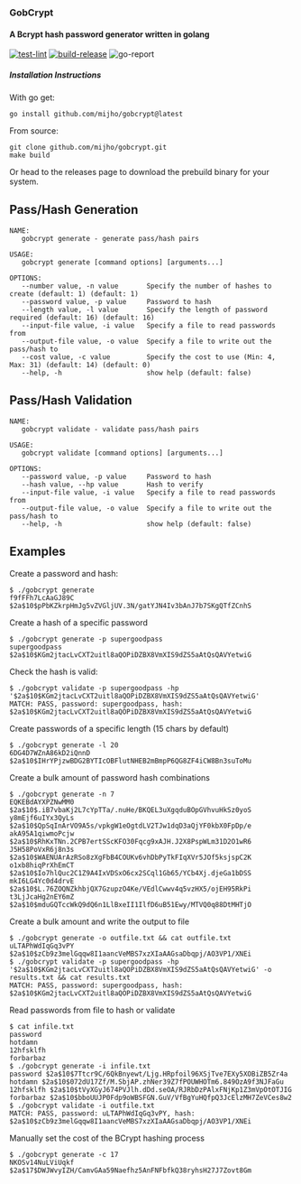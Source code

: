 ### GobCrypt

#### A Bcrypt hash password generator written in golang

[![test-lint](https://github.com/mijho/gobcrypt/actions/workflows/test-lint.yml/badge.svg?branch=main)](https://github.com/mijho/gobcrypt/actions/workflows/test-lint.yml)
[![build-release](https://github.com/mijho/gobcrypt/actions/workflows/build-release.yml/badge.svg?branch=main)](https://github.com/mijho/gobcrypt/actions/workflows/build-release.yml)
![go-report](https://goreportcard.com/badge/github.com/mijho/gobcrypt)

##### Installation Instructions

With go get:
```
go install github.com/mijho/gobcrypt@latest
```

From source:
```
git clone github.com/mijho/gobcrypt.git
make build
```

Or head to the releases page to download the prebuild binary for your system.

## Pass/Hash Generation

```
NAME:
   gobcrypt generate - generate pass/hash pairs

USAGE:
   gobcrypt generate [command options] [arguments...]

OPTIONS:
   --number value, -n value       Specify the number of hashes to create (default: 1) (default: 1)
   --password value, -p value     Password to hash
   --length value, -l value       Specify the length of password required (default: 16) (default: 16)
   --input-file value, -i value   Specify a file to read passwords from
   --output-file value, -o value  Specify a file to write out the pass/hash to
   --cost value, -c value         Specify the cost to use (Min: 4, Max: 31) (default: 14) (default: 0)
   --help, -h                     show help (default: false)
```

## Pass/Hash Validation

```
NAME:
   gobcrypt validate - validate pass/hash pairs

USAGE:
   gobcrypt validate [command options] [arguments...]

OPTIONS:
   --password value, -p value     Password to hash
   --hash value, --hp value       Hash to verify
   --input-file value, -i value   Specify a file to read passwords from
   --output-file value, -o value  Specify a file to write out the pass/hash to
   --help, -h                     show help (default: false)
```

## Examples

Create a password and hash:
```
$ ./gobcrypt generate
f9fFFh7LcAaGJ89C $2a$10$pPbKZkrpHmJg5vZVGljUV.3N/gatYJN4Iv3bAnJ7b7SKgQTfZCnhS
```
Create a hash of a specific password
```
$ ./gobcrypt generate -p supergoodpass
supergoodpass $2a$10$KGm2jtacLvCXT2uitl8aQOPiDZBX8VmXIS9dZS5aAtQsQAVYetwiG
```

Check the hash is valid:
```
$ ./gobcrypt validate -p supergoodpass -hp '$2a$10$KGm2jtacLvCXT2uitl8aQOPiDZBX8VmXIS9dZS5aAtQsQAVYetwiG'
MATCH: PASS, password: supergoodpass, hash: $2a$10$KGm2jtacLvCXT2uitl8aQOPiDZBX8VmXIS9dZS5aAtQsQAVYetwiG
```

Create passwords of a specific length (15 chars by default)
```
$ ./gobcrypt generate -l 20                                                                              
6DG4D7WZnA86kD2iQnnD $2a$10$IHrYPjzwBDG2BYTIcOBFlutNHEB2mBmpP6QG8ZF4iCW8Bn3suToMu
```

Create a bulk amount of password hash combinations
```
$ ./gobcrypt generate -n 7
EQKEBdAYXPZNwMM0 $2a$10$.iB7vbaKj2L7cYpTTa/.nuHe/BKQEL3uXgqduBOpGVhvuHkSz0yoS
y8mEjf6uIYx3QyLs $2a$10$QpSqInArVO9A5s/vpkgW1eOgtdLV2TJw1dqD3aQjYF0kbX0FpDp/e
akA95A1qiwmoPcjw $2a$10$RhKxTNn.2CPB7ertSScKFO30Fqcg9xAJH.J2X8PspWLm31D2O1wR6
J5H58PoVxR6j8n3s $2a$10$WAENUArAzRSo8zXgFbB4COUKv6vhDbPyTkFIqXVr5JOf5ksjspC2K
o1xb8hiqPrXhEmCT $2a$10$Io7hlQuc2C1Z9A4IxVDSxO6cx2SCql1Gb65/YCb4Xj.djeGa1bDSS
mkI6LG4Yc0d4drvE $2a$10$L.76ZOQNZkhbjQX7GzupzO4Ke/VEdlCwwv4q5vzHX5/ojEH95RkPi
t3LjJcaHg2nEY6mZ $2a$10$mduGQTccWkQ9dQ6n1LlBxeII1IlfD6uB51Ewy/MTVQ0q88DtMHTjO
```

Create a bulk amount and write the output to file
```
$ ./gobcrypt generate -o outfile.txt && cat outfile.txt                                                 
uLTAPhWdIqGq3vPY $2a$10$zCb9z3melGqqw8I1aancVeMBS7xzXIaAAGsaDbqpj/AO3VP1/XNEi
$ ./gobcrypt validate -p supergoodpass -hp '$2a$10$KGm2jtacLvCXT2uitl8aQOPiDZBX8VmXIS9dZS5aAtQsQAVYetwiG' -o results.txt && cat results.txt
MATCH: PASS, password: supergoodpass, hash: $2a$10$KGm2jtacLvCXT2uitl8aQOPiDZBX8VmXIS9dZS5aAtQsQAVYetwiG
```

Read passwords from file to hash or validate
```
$ cat infile.txt
password
hotdamn
12hfsklfh
forbarbaz
$ ./gobcrypt generate -i infile.txt                        
password $2a$10$7Ttcr9C/6QkBnyewt/Ljg.HRpfoil96XSjTve7EXy5XOBiZB5Zr4a
hotdamn $2a$10$072dU17Zf/M.SbjAP.zhNer39Z7fPOUWHOTm6.849OzA9f3NJFaGu
12hfsklfh $2a$10$tVyXGyJ674PVJlh.dDd.seOA/RJRbDzPAlxFNjKp1Z3mVpOtOTJIG
forbarbaz $2a$10$bboUUJP0Fdp9oWBSFGN.GuV/VfBgYuHQfpQ3JcElzMH7ZeVCes8w2
$ ./gobcrypt validate -i outfile.txt 
MATCH: PASS, password: uLTAPhWdIqGq3vPY, hash: $2a$10$zCb9z3melGqqw8I1aancVeMBS7xzXIaAAGsaDbqpj/AO3VP1/XNEi
```

Manually set the cost of the BCrypt hashing process
```
$ ./gobcrypt generate -c 17
NKOSv14NuLViUqkf $2a$17$DWJWvyIZH/CamvGAa59Naefhz5AnFNFbfkQ38ryhsH27J7Zovt8Gm
```
